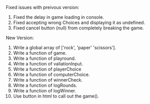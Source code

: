 Fixed issues with preivous version:
1. Fixed the delay in game loading in console.
2. Fixed accepting wrong Choices and displaying it as undefined.
3. Fixed cancel button (null) from completely breaking the game.

New Version:
1. Write a global array of ['rock', 'paper' 'scissors'].
2. Write a function of game.
3. Write a function of playround.
4. Write a function of valiationInput.
5. Write a function of playerChoice
6. Write a function of computerChoice.
7. Write a function of winnerCheck.
8. Write a function of logRounds.
9. Write a function of logWinner.
10. Use button in html to call out the game().